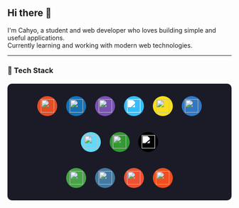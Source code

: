 ## Hi there 👋

I'm Cahyo, a student and web developer who loves building simple and useful applications.  
Currently learning and working with modern web technologies.

---

### 🎨 Tech Stack

<div align="center" style="background: #1a1b26; padding: 20px; border-radius: 10px; margin: 20px 0;">
  <!-- Frontend -->
  <div style="margin-bottom: 20px;">
    <div style="display: inline-flex; align-items: center; justify-content: center; width: 45px; height: 45px; margin: 8px; background: #E44D26; border-radius: 50%;">
      <img src="https://cdn.jsdelivr.net/gh/devicons/devicon/icons/html5/html5-original.svg" width="30" />
    </div>
    <div style="display: inline-flex; align-items: center; justify-content: center; width: 45px; height: 45px; margin: 8px; background: #1572B6; border-radius: 50%;">
      <img src="https://cdn.jsdelivr.net/gh/devicons/devicon/icons/css3/css3-original.svg" width="30" />
    </div>
    <div style="display: inline-flex; align-items: center; justify-content: center; width: 45px; height: 45px; margin: 8px; background: #7952B3; border-radius: 50%;">
      <img src="https://cdn.jsdelivr.net/gh/devicons/devicon/icons/bootstrap/bootstrap-original.svg" width="30" />
    </div>
    <div style="display: inline-flex; align-items: center; justify-content: center; width: 45px; height: 45px; margin: 8px; background: #38BDF8; border-radius: 50%;">
      <img src="https://cdn.jsdelivr.net/gh/devicons/devicon/icons/tailwindcss/tailwindcss-plain.svg" width="30" style="filter: brightness(0) invert(1);" />
    </div>
    <div style="display: inline-flex; align-items: center; justify-content: center; width: 45px; height: 45px; margin: 8px; background: #F7DF1E; border-radius: 50%;">
      <img src="https://cdn.jsdelivr.net/gh/devicons/devicon/icons/javascript/javascript-original.svg" width="30" />
    </div>
    <div style="display: inline-flex; align-items: center; justify-content: center; width: 45px; height: 45px; margin: 8px; background: #3178C6; border-radius: 50%;">
      <img src="https://cdn.jsdelivr.net/gh/devicons/devicon/icons/typescript/typescript-original.svg" width="30" />
    </div>
  </div>

  <!-- Frameworks & Libraries -->
  <div style="margin-bottom: 20px;">
    <div style="display: inline-flex; align-items: center; justify-content: center; width: 45px; height: 45px; margin: 8px; background: #61DAFB; border-radius: 50%;">
      <img src="https://cdn.jsdelivr.net/gh/devicons/devicon/icons/react/react-original.svg" width="30" />
    </div>
    <div style="display: inline-flex; align-items: center; justify-content: center; width: 45px; height: 45px; margin: 8px; background: #339933; border-radius: 50%;">
      <img src="https://cdn.jsdelivr.net/gh/devicons/devicon/icons/nodejs/nodejs-original.svg" width="30" />
    </div>
    <div style="display: inline-flex; align-items: center; justify-content: center; width: 45px; height: 45px; margin: 8px; background: #000000; border-radius: 50%;">
      <img src="https://cdn.jsdelivr.net/gh/devicons/devicon/icons/nextjs/nextjs-original.svg" width="30" style="filter: brightness(0) invert(1);" />
    </div>
  </div>

  <!-- Database & Tools -->
  <div>
    <div style="display: inline-flex; align-items: center; justify-content: center; width: 45px; height: 45px; margin: 8px; background: #47A248; border-radius: 50%;">
      <img src="https://cdn.jsdelivr.net/gh/devicons/devicon/icons/mongodb/mongodb-original.svg" width="30" />
    </div>
    <div style="display: inline-flex; align-items: center; justify-content: center; width: 45px; height: 45px; margin: 8px; background: #4479A1; border-radius: 50%;">
      <img src="https://cdn.jsdelivr.net/gh/devicons/devicon/icons/mysql/mysql-original.svg" width="30" />
    </div>
    <div style="display: inline-flex; align-items: center; justify-content: center; width: 45px; height: 45px; margin: 8px; background: #F05032; border-radius: 50%;">
      <img src="https://cdn.jsdelivr.net/gh/devicons/devicon/icons/git/git-original.svg" width="30" />
    </div>
    <div style="display: inline-flex; align-items: center; justify-content: center; width: 45px; height: 45px; margin: 8px; background: #F24E1E; border-radius: 50%;">
      <img src="https://cdn.jsdelivr.net/gh/devicons/devicon/icons/figma/figma-original.svg" width="30" />
    </div>
  </div>
</div>


